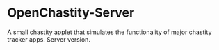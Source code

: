 # OpenChastity-Server
A small chastity applet that simulates the functionality of major chastity tracker apps. Server version.
